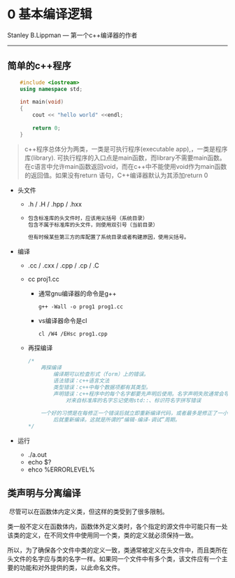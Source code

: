 # 0 基本编译逻辑

Stanley B.Lippman — 第一个c++编译器的作者

---

##  简单的c++程序

```c++
    #include <iostream>
    using namespace std;
    
    int main(void)
    {
        cout << "hello world" <<endl;
        
        return 0;
    }
```
> c++程序总体分为两类，一类是可执行程序(executable app),，一类是程序库(library). 
> 可执行程序的入口点是main函数，而library不需要main函数。
> 在c语言中允许main函数返回void，而在c++中不能使用void作为main函数的返回值。如果没有return 语句，C++编译器默认为其添加return 0


- 头文件

  - .h / .H / .hpp / .hxx

  - ```txt
    包含标准库的头文件时，应该用尖括号（系统目录）
    包含不属于标准库的头文件，则使用双引号（当前目录）
    
    但有时候某些第三方的库配置了系统目录或者构建原因，使用尖括号。
    ```

-   编译

    -   .cc / .cxx / .cpp / .cp / .C

    -   cc proj1.cc

        -   通常gnu编译器的命令是g++

            ```g++ -Wall -o prog1 prog1.cc```

        -   vs编译器命令是cl

            ```cl /W4 /EHsc prog1.cpp```
        
    -   再探编译

        ```c
        /*
        	再探编译
        		编译期可以检查形式（form）上的错误。
        		语法错误：c++语言文法
        		类型错误：c++中每个数据项都有其类型。
        		声明错误：c++程序中的每个名字都要先声明后使用。名字声明失败通常会导致一条错误信息。
        			对来自标准库的名字忘记使用std::、标识符名字拼写错误
        		
        	一个好的习惯是在每修正一个错误后就立即重新编译代码，或者最多是修正了一小部分明显的错误
        		后就重新编译。这就是所谓的“编辑-编译-调试”周期。
        */
        ```

        

- 运行

    - ./a.out
    - echo $?
    - ehco %ERRORLEVEL%





## 类声明与分离编译

​		尽管可以在函数体内定义类，但这样的类受到了很多限制。

​		类一般不定义在函数体内，函数体外定义类时，各个指定的源文件中可能只有一处该类的定义，在不同文件中使用同一个类，类的定义就必须保持一致。

​		所以，为了确保各个文件中类的定义一致，类通常被定义在头文件中，而且类所在头文件的名字应与类的名字一样。如果同一个文件中有多个类，该文件应有一个主要的功能和对外提供的类，以此命名文件。